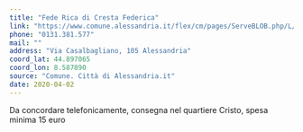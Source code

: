 ```yaml
---
title: "Fede Rica di Cresta Federica"
link: "https://www.comune.alessandria.it/flex/cm/pages/ServeBLOB.php/L/IT/IDPagina/2069"
phone: "0131.381.577"
mail: ""
address: "Via Casalbagliano, 105 Alessandria"
coord_lat: 44.897065
coord_lon: 8.587890
source: "Comune. Città di Alessandria.it"
date: 2020-04-02
---
```


Da concordare telefonicamente, consegna nel quartiere Cristo, spesa minima 15 euro
